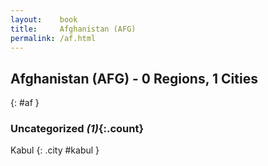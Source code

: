 ```yaml
---
layout:    book
title:     Afghanistan (AFG)
permalink: /af.html
---
```


## Afghanistan (AFG) - 0 Regions, 1 Cities
{: #af }





### Uncategorized _(1)_{:.count}


Kabul  {: .city #kabul } <br>


 
